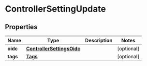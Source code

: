 

# ControllerSettingUpdate


## Properties

| Name | Type | Description | Notes |
|------------ | ------------- | ------------- | -------------|
|**oidc** | [**ControllerSettingsOidc**](ControllerSettingsOidc.md) |  |  [optional] |
|**tags** | [**Tags**](Tags.md) |  |  [optional] |



